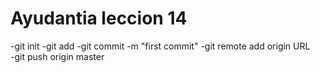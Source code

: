 # Ayudantia leccion 14

  -git init
  -git add
  -git commit -m "first commit"
  -git remote add origin URL  
  -git push origin master
